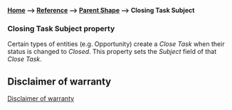 __[Home](/) --> [Reference](/ref)  -->  [Parent Shape](javascript:history.back()) --> Closing Task Subject__

### Closing Task Subject property

Certain types of entities (e.g. Opportunity) create a *Close Task* when their status is changed to *Closed*. 
This property sets the *Subject* field of that *Close Task*.


## Disclaimer of warranty

[Disclaimer of warranty](../../guides/common/DisclaimerOfWarranty.md)
